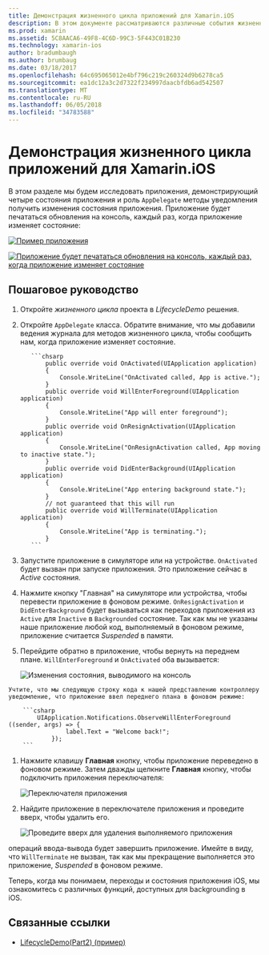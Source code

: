 ```yaml
---
title: Демонстрация жизненного цикла приложений для Xamarin.iOS
description: В этом документе рассматриваются различные события жизненного цикла, обрабатываются делегатом приложения в приложении iOS, демонстрации, когда и как эти события обрабатываются.
ms.prod: xamarin
ms.assetid: 5C8AACA6-49F8-4C6D-99C3-5F443C01B230
ms.technology: xamarin-ios
author: bradumbaugh
ms.author: brumbaug
ms.date: 03/18/2017
ms.openlocfilehash: 64c695065012e4bf796c219c260324d9b6278ca5
ms.sourcegitcommit: ea1dc12a3c2d7322f234997daacbfdb6ad542507
ms.translationtype: MT
ms.contentlocale: ru-RU
ms.lasthandoff: 06/05/2018
ms.locfileid: "34783588"
---
```

# <a name="application-lifecycle-demo-for-xamarinios"></a>Демонстрация жизненного цикла приложений для Xamarin.iOS

В этом разделе мы будем исследовать приложения, демонстрирующий четыре состояния приложения и роль `AppDelegate` методы уведомления получить изменения состояния приложения. Приложение будет печататься обновления на консоль, каждый раз, когда приложение изменяет состояние:

 [![](application-lifecycle-demo-images/image3.png "Пример приложения")](application-lifecycle-demo-images/image3.png#lightbox)

 [![](application-lifecycle-demo-images/image4.png "Приложение будет печататься обновления на консоль, каждый раз, когда приложение изменяет состояние")](application-lifecycle-demo-images/image4.png#lightbox)

## <a name="walkthrough"></a>Пошаговое руководство


  1. Откройте _жизненного цикла_ проекта в _LifecycleDemo_ решения.
  1. Откройте `AppDelegate` класса. Обратите внимание, что мы добавили ведения журнала для методов жизненного цикла, чтобы сообщить нам, когда приложение изменяет состояние.

            ```chsarp
                public override void OnActivated(UIApplication application)
                {
                    Console.WriteLine("OnActivated called, App is active.");
                }
                public override void WillEnterForeground(UIApplication application)
                {
                    Console.WriteLine("App will enter foreground");
                }
                public override void OnResignActivation(UIApplication application)
                {
                    Console.WriteLine("OnResignActivation called, App moving to inactive state.");
                }
                public override void DidEnterBackground(UIApplication application)
                {
                    Console.WriteLine("App entering background state.");
                }
                // not guaranteed that this will run
                public override void WillTerminate(UIApplication application)
                {
                    Console.WriteLine("App is terminating.");
                }
            ```

  1. Запустите приложение в симуляторе или на устройстве. `OnActivated` будет вызван при запуске приложения. Это приложение сейчас в _Active_ состояния.
  1. Нажмите кнопку "Главная" на симуляторе или устройства, чтобы перевести приложение в фоновом режиме. `OnResignActivation` и `DidEnterBackground` будет вызываться как переходов приложения из `Active` для `Inactive` в `Backgrounded` состояние. Так как мы не указаны наше приложение любой код, выполняемый в фоновом режиме, приложение считается _Suspended_ в памяти.
  1. Перейдите обратно в приложение, чтобы вернуть на переднем плане. `WillEnterForeground` и `OnActivated` оба вызывается:

        ![](application-lifecycle-demo-images/image4.png "Изменения состояния, выводимого на консоль")

    Учтите, что мы следующую строку кода к нашей представлению контроллеру уведомление, что приложение ввел переднего плана в фоновом режиме:

        ```csharp
            UIApplication.Notifications.ObserveWillEnterForeground ((sender, args) => {
                    label.Text = "Welcome back!";
                });
        ```

1. Нажмите клавишу **Главная** кнопку, чтобы приложение переведено в фоновом режиме. Затем дважды щелкните **Главная** кнопку, чтобы подключить приложения переключателя:
    
    ![](application-lifecycle-demo-images/app-switcher-.png "Переключателя приложения")
  
1. Найдите приложение в переключателе приложения и проведите вверх, чтобы удалить его.
    
    ![](application-lifecycle-demo-images/app-switcher-swipe-.png "Проведите вверх для удаления выполняемого приложения") 
    
операций ввода-вывода будет завершить приложение. Имейте в виду, что `WillTerminate` не вызван, так как мы прекращение выполняется это приложение, _Suspended_ в фоновом режиме.

Теперь, когда мы понимаем, переходы и состояния приложения iOS, мы ознакомитесь с различных функций, доступных для backgrounding в iOS.



## <a name="related-links"></a>Связанные ссылки

- [LifecycleDemo(Part2) (пример)](https://developer.xamarin.com/samples/monotouch/LifecycleDemo/)
